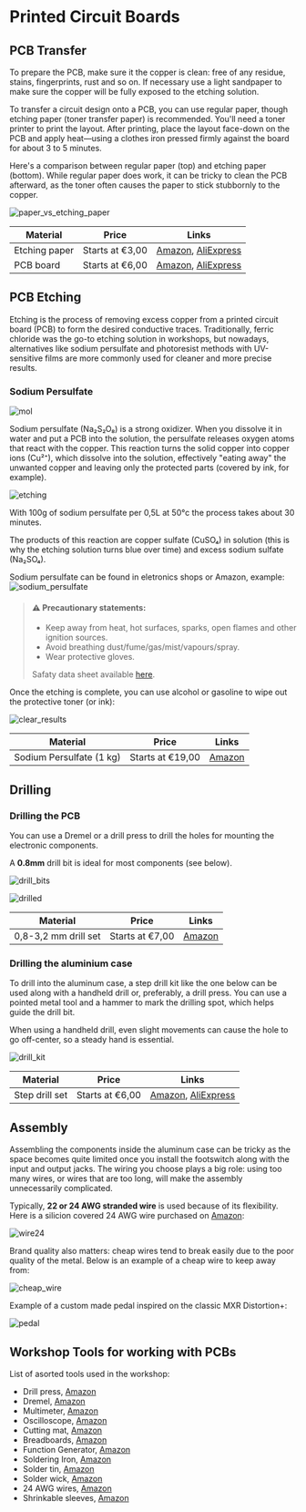 # Printed Circuit Boards

## PCB Transfer

To prepare the PCB, make sure it the copper is clean: free of any residue, stains, fingerprints, rust and so on. If necessary use a light sandpaper to make sure the copper will be fully exposed to the etching solution.

To transfer a circuit design onto a PCB, you can use regular paper, though etching paper (toner transfer paper) is recommended. You'll need a toner printer to print the layout. After printing, place the layout face-down on the PCB and apply heat—using a clothes iron pressed firmly against the board for about 3 to 5 minutes.

Here's a comparison between regular paper (top) and etching paper (bottom). While regular paper does work, it can be tricky to clean the PCB afterward, as the toner often causes the paper to stick stubbornly to the copper.

![paper_vs_etching_paper]


|Material|Price|Links|
|---|---|---|
|Etching paper|Starts at €3,00|[Amazon](https://www.amazon.com/Ximimark-20Pcs-Transfer-Electronic-Prototype/dp/B07MYXK4WJ), [AliExpress](https://aliexpress.com/item/32800926240.html)|
|PCB board|Starts at €6,00|[Amazon](https://www.amazon.nl/FOROREH-Koperen-Printplaat-Eenzijdige-Ketels/dp/B087M1GDCP), [AliExpress](https://nl.aliexpress.com/item/1005004595360265.html)|

## PCB Etching

Etching is the process of removing excess copper from a printed circuit board (PCB) to form the desired conductive traces. Traditionally, ferric chloride was the go-to etching solution in workshops, but nowadays, alternatives like sodium persulfate and photoresist methods with UV-sensitive films are more commonly used for cleaner and more precise results.

### Sodium Persulfate

![mol]

Sodium persulfate (Na₂S₂O₈) is a strong oxidizer. When you dissolve it in water and put a PCB into the solution, the persulfate releases oxygen atoms that react with the copper. This reaction turns the solid copper into copper ions (Cu²⁺), which dissolve into the solution, effectively "eating away" the unwanted copper and leaving only the protected parts (covered by ink, for example).

![etching]

With 100g of sodium persulfate per 0,5L at 50°c the process takes about 30 minutes.

The products of this reaction are copper sulfate (CuSO₄) in solution (this is why the etching solution turns blue over time) and excess sodium sulfate (Na₂SO₄).

Sodium persulfate can be found in eletronics shops or Amazon, example:
![sodium_persulfate]

> #### ⚠️ Precautionary statements:
>
>- Keep away from heat, hot surfaces, sparks, open flames and other ignition
>sources.
>- Avoid breathing dust/fume/gas/mist/vapours/spray.
>- Wear protective gloves.
>
> Safaty data sheet available [here](https://www.fishersci.com/store/msds?partNumber=O61141&countryCode=US&language=en).


Once the etching is complete, you can use alcohol or gasoline to wipe out the protective toner (or ink):

![clear_results]

|Material|Price|Links|
|---|---|---|
|Sodium Persulfate (1 kg)|Starts at €19,00|[Amazon](https://www.amazon.nl/dp/B08WPX5K6J)|

## Drilling

### Drilling the PCB

You can use a Dremel or a drill press to drill the holes for mounting the electronic components.

A **0.8mm** drill bit is ideal for most components (see below).

![drill_bits]

![drilled]


|Material|Price|Links|
|---|---|---|
|0,8-3,2 mm drill set|Starts at €7,00|[Amazon](https://www.amazon.nl/Dremel-628-Boorset-Borenset-Multitool/dp/B0002SMO5Y)|


### Drilling the aluminium case

To drill into the aluminum case, a step drill kit like the one below can be used along with a handheld drill or, preferably, a drill press. You can use a pointed metal tool and a hammer to mark the drilling spot, which helps guide the drill bit.

When using a handheld drill, even slight movements can cause the hole to go off-center, so a steady hand is essential.

![drill_kit]

|Material|Price|Links|
|---|---|---|
|Step drill set|Starts at €6,00|[Amazon](https://www.amazon.nl/Mesybveo-trappenboorset-kegelboor-zeskantige-kegeltrappenboor/dp/B0CCJJPHSH), [AliExpress](https://nl.aliexpress.com/item/1005005882425579.html)|

## Assembly

Assembling the components inside the aluminum case can be tricky as the space becomes quite limited once you install the footswitch along with the input and output jacks. The wiring you choose plays a big role: using too many wires, or wires that are too long, will make the assembly unnecessarily complicated.

Typically, **22 or 24 AWG stranded wire** is used because of its flexibility. Here is a silicion covered 24 AWG wire purchased on [Amazon](https://www.amazon.nl/dp/B089CHVN7G):

![wire24]

Brand quality also matters: cheap wires tend to break easily due to the poor quality of the metal. Below is an example of a cheap wire to keep away from:

![cheap_wire]

Example of a custom made pedal inspired on the classic MXR Distortion+:

![pedal]

## Workshop Tools for working with PCBs

List of asorted tools used in the workshop:

- Drill press, [Amazon](https://www.amazon.nl/EBERTH-Tafelboormachine-kolomboormachine-spindelslag-werkplaatsgereedschap/dp/B01DUEDPX6)
- Dremel, [Amazon](https://www.amazon.nl/Dremel-3000-Multitool-130W-Multifunctioneel/dp/B014UXZHGY)
- Multimeter, [Amazon](https://www.amazon.nl/Aeyytoe-DC-spanning-achtergrondlicht-spanningsmeter-elektriciens/dp/B0C8214NBM)
- Oscilloscope, [Amazon](https://www.amazon.nl/HANMATEK-Digitale-Oscilloscoop-Laboratorium-DOS1102/dp/B0833X3RFK)
- Cutting mat, [Amazon](https://www.amazon.nl/Zelfgenezende-roterende-dubbelzijdige-knutselsnijplank-plakboekproject/dp/B088LZNS1M)
- Breadboards, [Amazon](https://www.amazon.nl/Solderless-Prototype-Breadboard-Protoboard-Universal/dp/B07MY24K28)
- Function Generator, [Amazon](https://www.amazon.nl/ANGEEK-Generator-Adjustable-Frequency-Amplitude/dp/B08LGRG7L2)
- Soldering Iron, [Amazon](https://www.amazon.nl/Lytool-Soldeerstation-Display-Temperatuurbereik-Wachtwoordbeveiliging/dp/B0987H26KP)
- Solder tin, [Amazon](https://www.amazon.nl/Soldeertin-soldeerdraad-soldeertin-vloeimiddel-colofonium/dp/B07SRXWBDS)
- Solder wick, [Amazon](https://www.amazon.nl/dp/B093ZYD79M/ref=sspa_dk_detail_1?pd_rd_i=B093ZYD79M)
- 24 AWG wires, [Amazon](https://www.amazon.nl/gp/product/B089CHVN7G)
- Shrinkable sleeves, [Amazon](https://www.amazon.nl/Eventronic-Krimpkous-Waterdicht-Elektrische-Draadschakelaars/dp/B08SMGQ93M)


<!-- Assets -->
[sodium_persulfate]: assets/sodium_persulfate.jpg "Sodium persufate"
[paper_vs_etching_paper]: assets/paper_vs_etching_paper.jpg "paper_vs_etching_paper"
[clear_results]: assets/clear_results.jpg "clear_results"
[drilled]: assets/drilled.jpg "drilled"
[mol]: assets/sodium_persulfate_mol.png "mol"
[drill_bits]: assets/drill_bits.jpg "drill_bits"
[drill_kit]: assets/drill_kit.jpg "drill_kit"
[pedal]: assets/pedal.jpg "pedal"
[etching]: assets/etching.gif "etching"
[wire24]: assets/24awg.jpg "Wire 24 AWG"
[cheap_wire]: assets/cheap_wire.jpg "Cheap wire"
